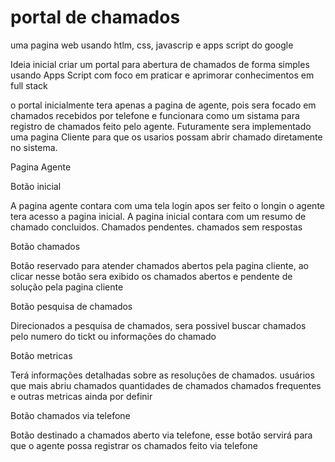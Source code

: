 # portal de chamados
uma pagina web usando htlm, css, javascrip e apps script do google


Ideia inicial
criar um portal para abertura de chamados de forma simples usando Apps Script com foco em praticar e aprimorar conhecimentos em full stack


o portal inicialmente tera apenas a pagina de agente, pois sera focado em chamados recebidos por telefone e funcionara como um sistama para registro de chamados feito pelo agente. Futuramente sera implementado uma pagina Cliente para que os usarios possam abrir chamado diretamente no sistema.


Pagina Agente

Botão inicial

A pagina agente contara com uma tela login apos ser feito o longin o agente tera acesso a pagina inicial.
A pagina inicial contara com um resumo de chamado concluidos.
Chamados pendentes.
chamados sem respostas

Botão chamados

Botão reservado para atender chamados abertos pela pagina cliente, ao clicar nesse botão sera exibido os chamados abertos e pendente de solução pela 
pagina cliente

Botão pesquisa de chamados

Direcionados a pesquisa de chamados, sera possivel buscar chamados pelo numero do tickt ou informações do chamado

Botão metricas

Terá informações detalhadas sobre as resoluções de chamados.
usuários que mais abriu chamados 
quantidades de chamados 
chamados frequentes
e outras metricas ainda por definir

Botão chamados via telefone

Botão destinado a chamados aberto via telefone, esse botão servirá para que o agente possa registrar os chamados feito via telefone
